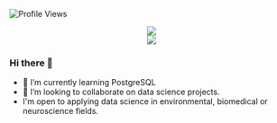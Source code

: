 ![Profile Views](https://komarev.com/ghpvc/?username=narges-mohammadi&label=Profile%20views&color=0e75b6&style=flat)

<!--profile banner-->
<div align="center">
  <img src="https://svg-banners.vercel.app/api?type=typeWriter&text1=Narges%20Mohammadi&width=800&height=150" />
</div>
<!--profile views-->
<div align="center">
  <a href="https://u8views.com/github/narges-mohammadi"><img src="https://u8views.com/api/v1/github/profiles/64517621/views/day-week-month-total-count.svg"></a>
</div>


### Hi there 👋
- 🌱 I’m currently learning PostgreSQL
- 👯 I’m looking to collaborate on data science projects.
- I'm open to applying data science in environmental, biomedical or neuroscience fields.
<!--
**narges-mohammadi/narges-mohammadi** is a ✨ _special_ ✨ repository because its `README.md` (this file) appears on your GitHub profile.

<!--Here are some ideas to get you started:
*
- 🔭 I’m currently working on ...
- 🌱 I’m currently learning PostgreSQL.
- 👯 I’m looking to collaborate on data science projects. 
- 🤔 I’m looking for help with ...
- 💬 Ask me about ...
- 📫 How to reach me: ... 
- 😄 Pronouns: ...)
- ⚡ Fun fact: ...)
-->
